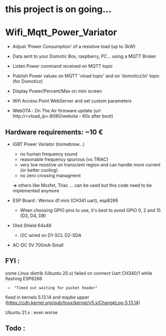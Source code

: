 # **this project is on going...**

# Wifi_Mqtt_Power_Variator
 * Adjust 'Power Consumption' of a resistive load (up to 3kW)
 * Data sent to your Domotic Box, raspberry, PC... using a MQTT Broker
 * Listen  Power command received on MQTT topic
 * Publish Power values on MQTT 'vload topic' and on 'domoticz/in' topic (for Domoticz)
 * Display Power/Percent/Max on mini screen    

 * Wifi Access Point WebServer and set custom parameters
 * WebOTA : On The Air firmware update (url http://<vload_ip>:8080/webota - 60s after boot)

## Hardware requirements:   ~10 €
 * IGBT Power Variator  (homebrew...)
    - no human frequency sound
    - reasonable frequency spurious (vs TRIAC)
    - very low resistive on transcient region and can handle more current
      (or better cooling)
    - no zero crossing managment

    **→** others like Mosfet, Triac ... can be used but this code need to be implemented anymore

 * ESP Board : Wemos d1 mini (CH341 uart), esp8266
   - When choosing GPIO pins to use, it's best to avoid GPIO 0, 2 and 15 (D3, D4, D8)

* Oled Shield 64x48 
   - I2C wired on D1-SCL D2-SDA

* AC-DC 5V 700mA-Small

## FYI : 
some Linux distrib (Ubuntu 20.x) failed on connect Uart CH340/1 while flashing ESP8266

     →  "Timed out waiting for packet header"
fixed in kernels 5.13.14 and maybe upper 
(https://cdn.kernel.org/pub/linux/kernel/v5.x/ChangeLog-5.13.14)

Ubuntu 21.x : even worse

## Todo :
